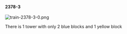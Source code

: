 #### 2378-3
![train-2378-3-0.png](https://github.com/lil-lab/nlvr/raw/master/nlvr/train/images/18/train-2378-3-0.png "train-2378-3-0.png")

There is 1 tower with only 2 blue blocks and 1 yellow block